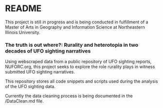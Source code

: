 # README
This project is still in progress and is being conducted in fulfillment of a Master of Arts in Geography and Information Science at Northeastern Illinois University.

### The truth is out where?: Rurality and heterotopia in two decades of UFO sighting narratives

Using webscraped data from a public repository of UFO sighting reports, NUFORC.org, this project seeks to explore the role rurality plays in witness submitted UFO sighting narratives.

This repository stores all code snippets and scripts used during the analysis of the UFO sighting data.

Currently the data cleaning process is being documented in the /DataClean.md file.
